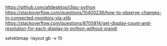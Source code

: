https://github.com/altdesktop/i3ipc-python
https://stackoverflow.com/questions/10400236/how-to-observe-changes-in-connected-monitors-via-xlib
https://stackoverflow.com/questions/8705814/get-display-count-and-resolution-for-each-display-in-python-without-xrandr

setxkbmap -layout gb -v 10 